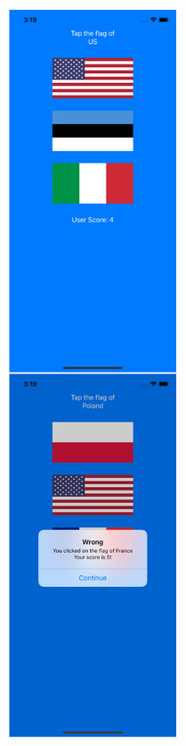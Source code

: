 <img src="https://github.com/ggcr/Guess-The-Flag-ios-app/blob/main/img1.png" width="300"> <img src="https://github.com/ggcr/Guess-The-Flag-ios-app/blob/main/img2.png" width="300">
